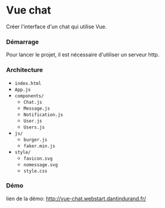 # Vue chat

Créer l'interface d'un chat qui utilise Vue.

### Démarrage

Pour lancer le projet, il est nécessaire d'utiliser un serveur http.

### Architecture

- `index.html`
- `App.js`
- `components/`
	- `Chat.js`
	- `Message.js`
	- `Notification.js`
	- `User.js`
	- `Users.js`
- `js/`
	- `burger.js`
	- `faker.min.js`
- `style/`
	- `favicon.svg`
	- `nomessage.svg`
	- `style.css`

### Démo

lien de la démo: http://vue-chat.webstart.dantindurand.fr/
